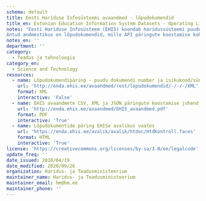 ```yaml
---
schema: default
title: Eesti Hariduse Infosüsteemi avaandmed - lõpudokumendid
title_en: Estonian Education Information System Datasets - Operating Licenses of Educational Institutions
notes: "Eesti Hariduse Infosüsteem (EHIS) koondab haridussüsteemi puudutavaid andmeid. Register sisaldab andmeid õppeasutuse, õpilaste, õpetajate/õppejõudude, lõpudokumentide, õpikute ja õppekavade kohta. Kõige vanemad andmed on aastast 2004. Kõik EHISe avalikud andmed on kättesaadavad portaalist ja API kaudu (väljundformaadid CSV, XML, JSON). API kasutamise juhend on lisatud täiendava <a href='http://enda.ehis.ee/avaandmed/EHIS_avaandmed.pdf'>failina</a>. 
Antud andmestikus on lõpudokumendid, mille API päringute koostamise kohta on info alapeatükis 2.6. Lõpudokumentide kontroll realiseeritakse EHIS-e avaandmetena. Realiseeritakse *.xml ja *.json väljundi tugi. Lõpudokumentide avaandmete päring võimaldab pärida lõpudokumente isikukoodi/sünnikuupäeva ning dokumendi numbri järgi."
notes_en: ''
department: ''
category:
  - Teadus ja tehnoloogia
category_en:
  - Science and Technology
resources:
  - name: Lõpudokumendipäring - puudu dokumendi number ja isikukood/sünnikuupäev
    url: 'http://enda.ehis.ee/avaandmed/rest/lopudokumendid/-/-/-/XML'
    format: XML
    interactive: 'False'
  - name: EHIS avaandmete CSV, XML ja JSON päringute koostamise juhend
    url: 'http://enda.ehis.ee/avaandmed/EHIS_avaandmed.pdf'
    format: PDF
    interactive: 'True'
  - name: Lõpudokumentide päring EHISe avalikus vaates
    url: 'https://enda.ehis.ee/avalik/avalik/htdoc/HtdKontroll.faces'
    format: HTML
    interactive: 'True'
license: 'https://creativecommons.org/licenses/by-sa/3.0/ee/legalcode'
update_freq: ''
date_issued: 2018/04/19
date_modified: 2020/09/26
organization: Haridus- ja Teadusministeerium
maintainer_name: Haridus- ja Teadusministeerium
maintainer_email: hm@hm.ee
maintainer_phone: ''
---
```

